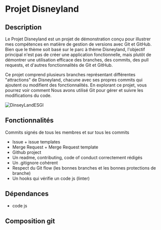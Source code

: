 # Projet Disneyland
## Description

Le Projet Disneyland est un projet de démonstration conçu pour illustrer mes compétences en matière de gestion de versions avec Git et GitHub. Bien que le thème soit basé sur le parc à thème Disneyland, l'objectif principal n'est pas de créer une application fonctionnelle, mais plutôt de démontrer une utilisation efficace des branches, des commits, des pull requests, et d'autres fonctionnalités de Git et GitHub.

Ce projet comprend plusieurs branches représentant différentes "attractions" de Disneyland, chacune avec ses propres commits qui ajoutent ou modifient des fonctionnalités. En explorant ce projet, vous pourrez voir comment Nous avons utilisé Git pour gérer et suivre les modifications du code.

![DinseyLandESGI](https://disneylandparis-news.com//app/uploads/2022/04/N037009-scaled.jpg)

## Fonctionnalités

Commits signés de tous les membres et sur tous les commits
- Issue + issue templates 
- Merge Request + Merge Request template 
- Github project 
- Un readme, contributing, code of conduct correctement rédigés 
- Un .gitignore cohérent 
- Respect du Git flow (les bonnes branches et les bonnes protections de branche) 
- Un hooks qui vérifie un code js (linter) 



## Dépendances

- code js

## Composition git 